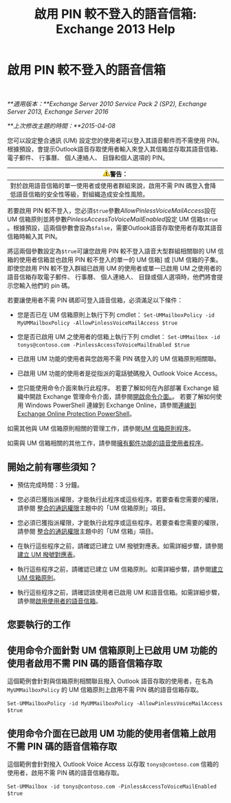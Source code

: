 ﻿---
title: '啟用 PIN 較不登入的語音信箱: Exchange 2013 Help'
TOCTitle: 啟用 PIN 較不登入的語音信箱
ms:assetid: 54133753-317c-42ef-9b0d-ca9f2d2d6bd7
ms:mtpsurl: https://technet.microsoft.com/zh-tw/library/Gg602127(v=EXCHG.150)
ms:contentKeyID: 54652583
ms.date: 05/21/2018
mtps_version: v=EXCHG.150
ms.translationtype: MT
---

# 啟用 PIN 較不登入的語音信箱

 

_**適用版本：**Exchange Server 2010 Service Pack 2 (SP2), Exchange Server 2013, Exchange Server 2016_

_**上次修改主題的時間：**2015-04-08_

您可以設定整合通訊 (UM) 設定您的使用者可以登入其語音郵件而不需使用 PIN。根據預設，會提示Outlook語音存取使用者輸入來登入其信箱並存取其語音信箱、 電子郵件、 行事曆、 個人連絡人、 目錄和個人選項的 PIN。

<table>
<thead>
<tr class="header">
<th><img src="images/Bb125224.warning(EXCHG.150).gif" title="警告" alt="警告" />警告：</th>
</tr>
</thead>
<tbody>
<tr class="odd">
<td>對於啟用語音信箱的單一使用者或使用者群組來說，啟用不需 PIN 碼登入會降低語音信箱的安全性等級，對組織造成安全性風險。</td>
</tr>
</tbody>
</table>


若要啟用 PIN 較不登入，您必須`$true`參數*AllowPinlessVoiceMailAccess*設在 UM 信箱原則並將參數*PinlessAccessToVoiceMailEnabled*設定 UM 信箱`$true` 。根據預設，這兩個參數會設為`$false`，需要Outlook語音存取使用者存取其語音信箱時輸入其 PIN。

將這兩個參數設定為`$true`可讓您啟用 PIN 較不登入語音大型群組相關聯的 UM 信箱的使用者信箱並也啟用 PIN 較不登入的單一的 UM 信箱\] 或 \[UM 信箱的子集。即使您啟用 PIN 較不登入群組已啟用 UM 的使用者或單一已啟用 UM 之使用者的語音信箱存取電子郵件、 行事曆、 個人連絡人、 目錄或個人選項時，他們將會提示您輸入他們的 pin 碼。

若要讓使用者不需 PIN 碼即可登入語音信箱，必須滿足以下條件：

  - 您是否已在 UM 信箱原則上執行下列 cmdlet： `Set-UMMailboxPolicy -id MyUMMailboxPolicy -AllowPinlessVoiceMailAccess $true`

  - 您是否已啟用 UM 之使用者的信箱上執行下列 cmdlet： `Set-UMMailbox -id tonys@contoso.com -PinlessAccessToVoiceMailEnabled $true`

  - 已啟用 UM 功能的使用者與您啟用不需 PIN 碼登入的 UM 信箱原則相關聯。

  - 已啟用 UM 功能的使用者是從指派的電話號碼撥入 Outlook Voice Access。

  - 您只能使用命令介面來執行此程序。 若要了解如何在內部部署 Exchange 組織中開啟 Exchange 管理命令介面，請參閱[開啟命令介面。](https://technet.microsoft.com/zh-tw/library/dd638134\(v=exchg.150\))。 若要了解如何使用 Windows PowerShell 連線到 Exchange Online，請參閱[連線到 Exchange Online Protection PowerShell](https://go.microsoft.com/fwlink/p/?linkid=396554)。

如需其他與 UM 信箱原則相關的管理工作，請參閱[UM 信箱原則程序](um-mailbox-policy-procedures-exchange-2013-help.md)。

如需與 UM 信箱相關的其他工作，請參閱[擁有郵件功能的語音使用者程序](voice-mail-enabled-user-procedures-exchange-2013-help.md)。

## 開始之前有哪些須知？

  - 預估完成時間：3 分鐘。

  - 您必須已獲指派權限，才能執行此程序或這些程序。若要查看您需要的權限，請參閱 [整合的通訊權限](unified-messaging-permissions-exchange-2013-help.md)主題中的「UM 信箱原則」項目。

  - 您必須已獲指派權限，才能執行此程序或這些程序。若要查看您需要的權限，請參閱 [整合的通訊權限](unified-messaging-permissions-exchange-2013-help.md)主題中的「UM 信箱」項目。

  - 在執行這些程序之前，請確認已建立 UM 撥號對應表。如需詳細步驟，請參閱[建立 UM 撥號對應表](create-a-um-dial-plan-exchange-2013-help.md)。

  - 執行這些程序之前，請確認已建立 UM 信箱原則。如需詳細步驟，請參閱[建立 UM 信箱原則](create-a-um-mailbox-policy-exchange-2013-help.md)。

  - 執行這些程序之前，請確認該使用者已啟用 UM 和語音信箱。如需詳細步驟，請參閱[啟用使用者的語音信箱](enable-a-user-for-voice-mail-exchange-2013-help.md)。

## 您要執行的工作

## 使用命令介面針對 UM 信箱原則上已啟用 UM 功能的使用者啟用不需 PIN 碼的語音信箱存取

這個範例會針對與信箱原則相關聯且撥入 Outlook 語音存取的使用者，在名為 `MyUMMailboxPolicy` 的 UM 信箱原則上啟用不需 PIN 碼的語音信箱存取。

    Set-UMMailboxPolicy -id MyUMMailboxPolicy -AllowPinlessVoiceMailAccess $true

## 使用命令介面在已啟用 UM 功能的使用者信箱上啟用不需 PIN 碼的語音信箱存取

這個範例會針對撥入 Outlook Voice Access 以存取 `tonys@contoso.com` 信箱的使用者，啟用不需 PIN 碼的語音信箱存取。

    Set-UMMailbox -id tonys@contoso.com -PinlessAccessToVoiceMailEnabled $true

